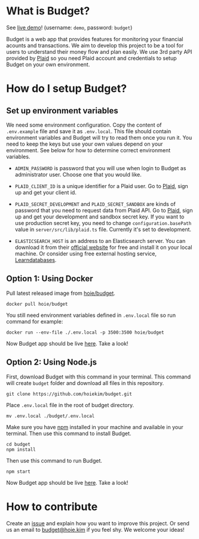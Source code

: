# What is Budget?

See [live demo](https://budget.hoie.kim)! (username: `demo`, password: `budget`)

Budget is a web app that provides features for monitoring your financial acounts and transactions. We aim to develop this project to be a tool for users to understand their money flow and plan easily. We use 3rd party API provided by [Plaid](https://plaid.com/) so you need Plaid account and credentials to setup Budget on your own environment.

# How do I setup Budget?

## Set up environment variables

We need some environment configuration. Copy the content of `.env.example` file and save it as `.env.local`. This file should contain environment variables and Budget will try to read them once you run it. You need to keep the keys but use your own values depend on your environment. See below for how to determine correct environment variables.

- `ADMIN_PASSWORD` is password that you will use when login to Budget as administrator user. Choose one that you would like.

- `PLAID_CLIENT_ID` is a unique identifier for a Plaid user. Go to [Plaid](https://plaid.com), sign up and get your client id.

- `PLAID_SECRET_DEVELOPMENT` and `PLAID_SECRET_SANDBOX` are kinds of password that you need to request data from Plaid API. Go to [Plaid](https://plaid.com), sign up and get your development and sandbox secret key. If you want to use production secret key, you need to change `configuration.basePath` value in `server/src/lib/plaid.ts` file. Currently it's set to development.

- `ELASTICSEARCH_HOST` is an address to an Elasticsearch server. You can download it from their [official website](https://elastic.co) for free and install it on your local machine. Or consider using free external hosting service, [Learndatabases](https://learndatabases.dev).

## Option 1: Using Docker

Pull latest released image from [hoie/budget](https://hub.docker.com/r/hoie/budget).

```
docker pull hoie/budget
```

You still need environment variables defined in `.env.local` file so run command for example:

```
docker run --env-file ./.env.local -p 3500:3500 hoie/budget
```

Now Budget app should be live [here](http://localhost:3005). Take a look!

## Option 2: Using Node.js

First, download Budget with this command in your terminal. This command will create `budget` folder and download all files in this repository.

```
git clone https://github.com/hoiekim/budget.git
```

Place `.env.local` file in the root of budget directory.

```
mv .env.local ./budget/.env.local
```

Make sure you have [npm](https://npmjs.com) installed in your machine and available in your terminal. Then use this command to install Budget.

```
cd budget
npm install
```

Then use this command to run Budget.

```
npm start
```

Now Budget app should be live [here](http://localhost:3005). Take a look!

# How to contribute

Create an [issue](https://github.com/hoiekim/budget/issues/new) and explain how you want to improve this project. Or send us an email to budget@hoie.kim if you feel shy. We welcome your ideas!
